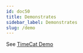 ```yaml
---
id: doc50
title: Demonstrates
sidebar_label: Demonstrates
slug: /demo
---
```



See [TimeCat Demo](https://timecatjs.com)
